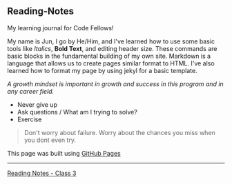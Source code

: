 ## Reading-Notes
My learning journal for Code Fellows!

My name is Jun, I go by He/Him, and I've learned how to use some basic tools like *Italics*, **Bold Text**, and editing header size. These commands are basic blocks in the fundamental building of my own site. Markdown is a language that allows us to create pages similar format to HTML. I've also learned how to format my page by using jekyl for a basic template.

*A growth mindset is important in growth and success in this program and in any career field.*

- Never give up
- Ask questions / What am I trying to solve?
- Exercise 

>Don't worry about failure. Worry about the chances you miss when you dont even try.

This page was built using [GitHub Pages](https://pages.github.com/)

______
[Reading Notes - Class 3](Class%203)
